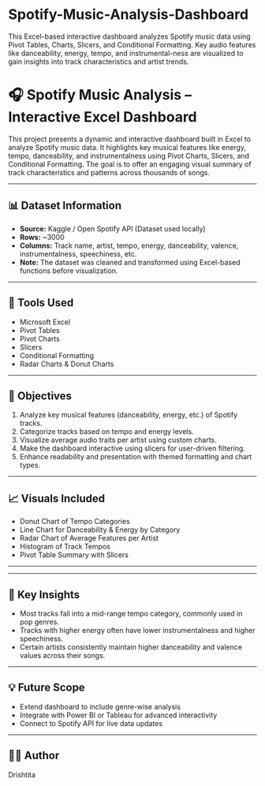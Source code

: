 # Spotify-Music-Analysis-Dashboard
This Excel-based interactive dashboard analyzes Spotify music data using Pivot Tables, Charts, Slicers, and Conditional Formatting. Key audio features like danceability, energy, tempo, and instrumental-ness are visualized to gain insights into track characteristics and artist trends.
# 🎧 Spotify Music Analysis – Interactive Excel Dashboard

This project presents a dynamic and interactive dashboard built in Excel to analyze Spotify music data. It highlights key musical features like energy, tempo, danceability, and instrumentalness using Pivot Charts, Slicers, and Conditional Formatting. The goal is to offer an engaging visual summary of track characteristics and patterns across thousands of songs.

---

## 📊 Dataset Information

- **Source:** Kaggle / Open Spotify API (Dataset used locally)
- **Rows:** ~3000
- **Columns:** Track name, artist, tempo, energy, danceability, valence, instrumentalness, speechiness, etc.
- **Note:** The dataset was cleaned and transformed using Excel-based functions before visualization.

---

## 🔧 Tools Used

- Microsoft Excel
- Pivot Tables
- Pivot Charts
- Slicers
- Conditional Formatting
- Radar Charts & Donut Charts

---

## 🎯 Objectives

1. Analyze key musical features (danceability, energy, etc.) of Spotify tracks.
2. Categorize tracks based on tempo and energy levels.
3. Visualize average audio traits per artist using custom charts.
4. Make the dashboard interactive using slicers for user-driven filtering.
5. Enhance readability and presentation with themed formatting and chart types.

---

## 📈 Visuals Included

- Donut Chart of Tempo Categories  
- Line Chart for Danceability & Energy by Category  
- Radar Chart of Average Features per Artist  
- Histogram of Track Tempos  
- Pivot Table Summary with Slicers

---

---

## 🧠 Key Insights

- Most tracks fall into a mid-range tempo category, commonly used in pop genres.  
- Tracks with higher energy often have lower instrumentalness and higher speechiness.  
- Certain artists consistently maintain higher danceability and valence values across their songs.

---

## 💡 Future Scope

- Extend dashboard to include genre-wise analysis  
- Integrate with Power BI or Tableau for advanced interactivity  
- Connect to Spotify API for live data updates

---

## 👨‍💻 Author

Drishtita



